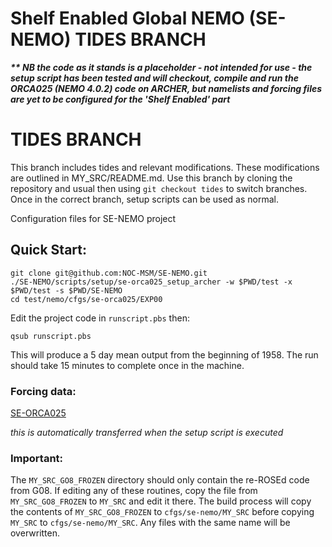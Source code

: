 # Shelf Enabled Global NEMO (SE-NEMO) TIDES BRANCH

**_\*\* NB the code as it stands is a placeholder - not intended for use - the setup script has been tested and will checkout, compile and run the ORCA025 (NEMO 4.0.2) code on ARCHER, but namelists and forcing files are yet to be configured for the 'Shelf Enabled' part_**

# TIDES BRANCH
This branch includes tides and relevant modifications. These modifications are outlined in MY_SRC/README.md.
Use this branch by cloning the repository and usual then using `git checkout tides` to switch branches. Once in the correct branch, setup scripts can be used as normal.

Configuration files for SE-NEMO project

## Quick Start:

```
git clone git@github.com:NOC-MSM/SE-NEMO.git
./SE-NEMO/scripts/setup/se-orca025_setup_archer -w $PWD/test -x $PWD/test -s $PWD/SE-NEMO
cd test/nemo/cfgs/se-orca025/EXP00
```
Edit the project code in  `runscript.pbs` then:
```
qsub runscript.pbs
```
This will produce a 5 day mean output from the beginning of 1958. The run should take 15 minutes to complete once in the machine.

### Forcing data:

[SE-ORCA025](http://gws-access.ceda.ac.uk/public/jmmp_collab/)

_this is automatically transferred when the setup script is executed_

### Important:

The `MY_SRC_GO8_FROZEN` directory should only contain the re-ROSEd code from G08. If editing any of these routines, copy the file from `MY_SRC_GO8_FROZEN` to `MY_SRC` and edit it there. The build process will copy the contents of `MY_SRC_GO8_FROZEN` to `cfgs/se-nemo/MY_SRC` before copying `MY_SRC` to `cfgs/se-nemo/MY_SRC`. Any files with the same name will be overwritten.
